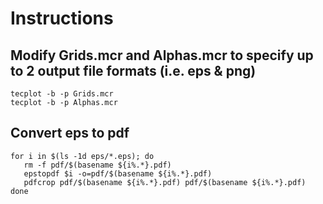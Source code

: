 # Instructions


Modify Grids.mcr and Alphas.mcr to specify up to 2 output file formats (i.e. eps & png) 
--------------------

    tecplot -b -p Grids.mcr
    tecplot -b -p Alphas.mcr


Convert eps to pdf
--------------------

    for i in $(ls -1d eps/*.eps); do
       rm -f pdf/$(basename ${i%.*}.pdf)
       epstopdf $i -o=pdf/$(basename ${i%.*}.pdf)
       pdfcrop pdf/$(basename ${i%.*}.pdf) pdf/$(basename ${i%.*}.pdf)
    done
